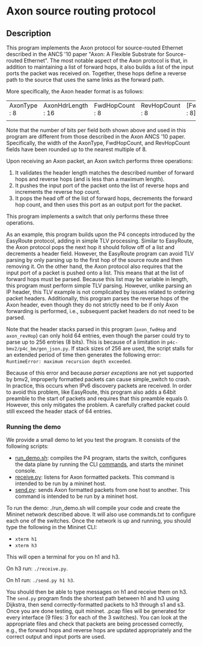 # Axon source routing protocol

## Description

This program implements the Axon protocol for source-routed Ethernet
described in the ANCS '10 paper "Axon: A Flexible Substrate for
Source-routed Ethernet".  The most notable aspect of the Axon protocol
is that, in addition to maintaining a list of forward hops, it also
builds a list of the input ports the packet was received on.  Together,
these hops define a reverse path to the source that uses the same links
as the forward path.

More specifically, the Axon header format is as follows:

|   |   |   |   |   |   |
|---|---|---|---|---|---|
| AxonType : 8 | AxonHdrLength : 16 | FwdHopCount : 8 | RevHopCount : 8 | [FwdHops : 8] | [RevHops : 8] |
|   |   |   |   |   |   |

Note that the number of bits per field both shown above and used in this
program are different from those described in the Axon ANCS '10 paper.
Specifically, the width of the AxonType, FwdHopCount, and RevHopCount
fields have been rounded up to the nearest multiple of 8.

Upon receiving an Axon packet, an Axon switch performs three operations:

1. It validates the header length matches the described number of
   forward hops and reverse hops (and is less than a maximum length).
2. It pushes the input port of the packet onto the list of reverse hops
   and increments the reverse hop count.
3. It pops the head off of the list of forward hops, decrements the
   forward hop count, and then uses this port as an output port for the
   packet.

This program implements a switch that only performs these three operations.

As an example, this program builds upon the P4 concepts introduced by
the EasyRoute protocol, adding in simple TLV processing.  Similar to
EasyRoute, the Axon protocol pops the next hop it should follow off of a
list and decrements a header field.  However, the EasyRoute program can
avoid TLV parsing by only parsing up to the first hop of the source
route and then removing it.   On the other hand, the Axon protocol also
requires that the input port of a packet is pushed onto a list.  This
means that at the list of forward hops must be parsed. Because this list
may be variable in length, this program must perform simple TLV parsing.
However, unlike parsing an IP header, this TLV example is not
complicated by issues related to ordering packet headers.  Additionally,
this program parses the reverse hops of the Axon header, even though
they do not strictly need to be if only Axon forwarding is performed,
i.e., subsequent packet headers do not need to be parsed.

Note that the header stacks parsed in this program (`axon_fwdHop` and
`axon_revHop`) can only hold 64 entries, even though the parser could
try to parse up to 256 entries (8 bits).  This is because of a
limitation in `p4c-bmv2/p4c_bm/gen_json.py`.  If stack sizes of 256 are
used, the script stalls for an extended period of time then generates
the following error: `RuntimeError: maximum recursion depth exceeded`.

Because of this error and because *parser exceptions* are not yet
supported by bmv2, improperly formatted packets can cause simple\_switch
to crash.  In practice, this occurs when IPv6 discovery packets are
received.  In order to avoid this problem, like EasyRoute, this program
also adds a 64bit preamble to the start of packets and requires that
this preamble equals 0.  However, this only mitigates the problem.  A
carefully crafted packet could still exceed the header stack of 64
entries.

### Running the demo

We provide a small demo to let you test the program. It consists of the
following scripts:
- [run_demo.sh](run_demo.sh): compiles the P4 program, starts the switch,
  configures the data plane by running the CLI [commands](commands.txt), and
  starts the mininet console.
- [receive.py](receive.py): listens for Axon formatted packets.  This command is
  intended to be run by a mininet host.
- [send.py](send.py): sends Axon formatted packets from one host to another.
  This command is intended to be run by a mininet host.

To run the demo:
./run_demo.sh will compile your code and create the Mininet network described
above. It will also use commands.txt to configure each one of the switches.
Once the network is up and running, you should type the following in the Mininet
CLI:

- `xterm h1`
- `xterm h3`

This will open a terminal for you on h1 and h3.

On h3 run: `./receive.py`.

On h1 run: `./send.py h1 h3`.

You should then be able to type messages on h1 and receive them on h3. The
`send.py` program finds the shortest path between h1 and h3 using Dijkstra, then
send correctly-formatted packets to h3 through s1 and s3.  Once you are
done testing, quit mininet.  .pcap files will be generated for every
interface (9 files: 3 for each of the 3 switches). You can look at the
appropriate files and check that packets are being processed correctly,
e.g., the forward hops and reverse hops are updated appropriately and
the correct output and input ports are used.
